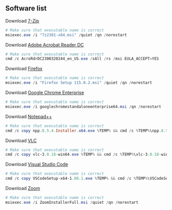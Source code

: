 ## Software list
Download [7-Zip](https://7-zip.org/download.html) <br />
```powershell
# Make sure that executable name is correct
msiexec.exe /i "7z2301-x64.msi" /quiet /qn /norestart
```
Download [Adobe Acrobat Reader DC](https://get.adobe.com/reader/enterprise/) <br />
```powershell
# Make sure that executable name is correct
cmd /c AcroRdrDC2300320244_en_US.exe /sAll /rs /msi EULA_ACCEPT=YES
```
Download [Firefox](https://www.mozilla.org/en-US/firefox/all/#product-desktop-release) <br />
```powershell
# Make sure that executable name is correct
msiexec.exe /i "Firefox Setup 115.0.2.msi" /quiet /qn /norestart
```
Download [Google Chrome Enterprise](https://chromeenterprise.google/browser/download/#windows-tab) <br />
```powershell
# Make sure that executable name is correct
msiexec.exe /i googlechromestandaloneenterprise64.msi /qn /norestart
```
Download [Notepad++](https://notepad-plus-plus.org/downloads/) <br />
```powershell
# Make sure that executable name is correct
cmd /c copy npp.8.5.4.Installer.x64.exe %TEMP% && cmd /c %TEMP%\npp.8.5.4.Installer.x64.exe /S
```
Download [VLC](https://www.videolan.org/) <br />
```powershell
# Make sure that executable name is correct
cmd /c copy vlc-3.0.18-win64.exe %TEMP% && cmd /c %TEMP%\vlc-3.0.18-win64.exe /S
```
Download [Visual Studio Code](https://code.visualstudio.com/Download) <br />
```powershell
# Make sure that executable name is correct
cmd /c copy VSCodeSetup-x64-1.80.1.exe %TEMP% && cmd /c %TEMP%\VSCodeSetup-x64-1.80.1.exe /VERYSILENT /NORESTART /SUPPRESSMSGBOXES /MERGETASKS=!runcode
```
Download [Zoom](https://support.zoom.us/hc/en-us/articles/207373866-Zoom-Installers) <br />
```powershell
# Make sure that executable name is correct
msiexec.exe /i ZoomInstallerFull.msi /quiet /qn /norestart
```
